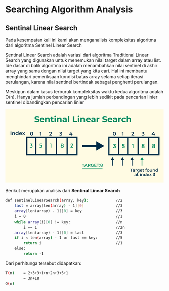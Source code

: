 # Searching Algorithm Analysis

## Sentinal Linear Search

Pada kesempatan kali ini kami akan menganalisis kompleksitas algoritma dari algoritma Sentinel Linear Search

Sentinal Linear Search adalah variasi dari algoritma Traditional Linear Search yang digunakan untuk menemukan nilai target dalam array atau list. Ide dasar di balik algoritma ini adalah menambahkan nilai sentinel di akhir array yang sama dengan nilai target yang kita cari. Hal ini membantu menghindari pemeriksaan kondisi batas array selama setiap iterasi perulangan, karena nilai sentinel bertindak sebagai penghenti perulangan.

Meskipun dalam kasus terburuk kompleksitas waktu kedua algoritma adalah O(n). Hanya jumlah perbandingan yang lebih sedikit pada pencarian linier sentinel dibandingkan pencarian linier

![Sentinal Linear Search](./Sentinal-Linear-Search.png)

Berikut merupakan analisis dari **Sentinal Linear Search**

```bash
def sentinelLinearSearch(array, key):            //2
    last = array[len(array) - 1][0]              //3
    array[len(array) - 1][0] = key               //3
    i = 0                                        //1
    while array[i][0] != key:                    //n
        i += 1                                   //2n
    array[len(array) - 1][0] = last              //3
    if i < len(array) - 1 or last == key:        //5
        return i                                 //1
    else:
        return -1
```

Dari perhitunga tersebut didapatkan:

```bash
T(n)    = 2+3+3+1+n+2n+3+5+1
        = 3n+18
O(n)
```
